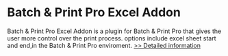 # Batch & Print Pro Excel Addon
Batch & Print Pro Excel Addon is a plugin for Batch & Print Pro that gives the user more control over the print process. options include excel sheet start and end,in the Batch & Print Pro enviroment.
[>> Detailed information](https://secure.shareit.com/shareit/product.html?productid=300449405&affiliateid=200057808)
